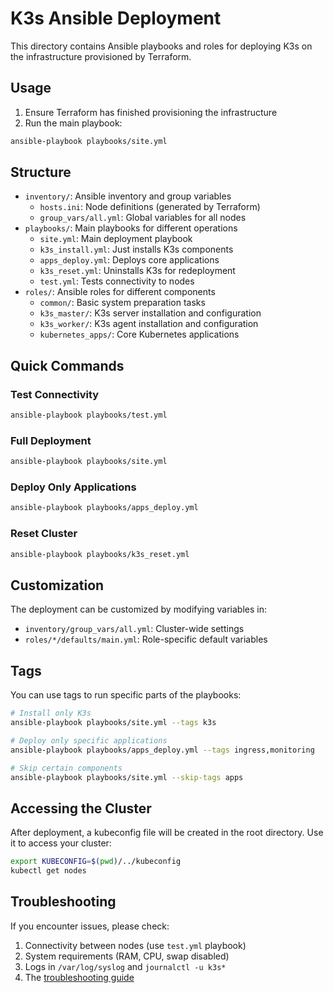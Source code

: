 # K3s Ansible Deployment

This directory contains Ansible playbooks and roles for deploying K3s on the infrastructure provisioned by Terraform.

## Usage

1. Ensure Terraform has finished provisioning the infrastructure
2. Run the main playbook:

```bash
ansible-playbook playbooks/site.yml
```

## Structure

- `inventory/`: Ansible inventory and group variables
  - `hosts.ini`: Node definitions (generated by Terraform)
  - `group_vars/all.yml`: Global variables for all nodes
- `playbooks/`: Main playbooks for different operations
  - `site.yml`: Main deployment playbook
  - `k3s_install.yml`: Just installs K3s components
  - `apps_deploy.yml`: Deploys core applications
  - `k3s_reset.yml`: Uninstalls K3s for redeployment
  - `test.yml`: Tests connectivity to nodes
- `roles/`: Ansible roles for different components
  - `common/`: Basic system preparation tasks
  - `k3s_master/`: K3s server installation and configuration
  - `k3s_worker/`: K3s agent installation and configuration
  - `kubernetes_apps/`: Core Kubernetes applications

## Quick Commands

### Test Connectivity

```bash
ansible-playbook playbooks/test.yml
```

### Full Deployment

```bash
ansible-playbook playbooks/site.yml
```

### Deploy Only Applications

```bash
ansible-playbook playbooks/apps_deploy.yml
```

### Reset Cluster

```bash
ansible-playbook playbooks/k3s_reset.yml
```

## Customization

The deployment can be customized by modifying variables in:

- `inventory/group_vars/all.yml`: Cluster-wide settings
- `roles/*/defaults/main.yml`: Role-specific default variables

## Tags

You can use tags to run specific parts of the playbooks:

```bash
# Install only K3s
ansible-playbook playbooks/site.yml --tags k3s

# Deploy only specific applications
ansible-playbook playbooks/apps_deploy.yml --tags ingress,monitoring

# Skip certain components
ansible-playbook playbooks/site.yml --skip-tags apps
```

## Accessing the Cluster

After deployment, a kubeconfig file will be created in the root directory. Use it to access your cluster:

```bash
export KUBECONFIG=$(pwd)/../kubeconfig
kubectl get nodes
```

## Troubleshooting

If you encounter issues, please check:

1. Connectivity between nodes (use `test.yml` playbook)
2. System requirements (RAM, CPU, swap disabled)
3. Logs in `/var/log/syslog` and `journalctl -u k3s*`
4. The [troubleshooting guide](../docs/troubleshooting.md)
